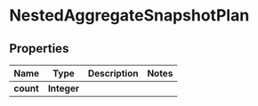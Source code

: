

# NestedAggregateSnapshotPlan


## Properties

Name | Type | Description | Notes
------------ | ------------- | ------------- | -------------
**count** | **Integer** |  | 




